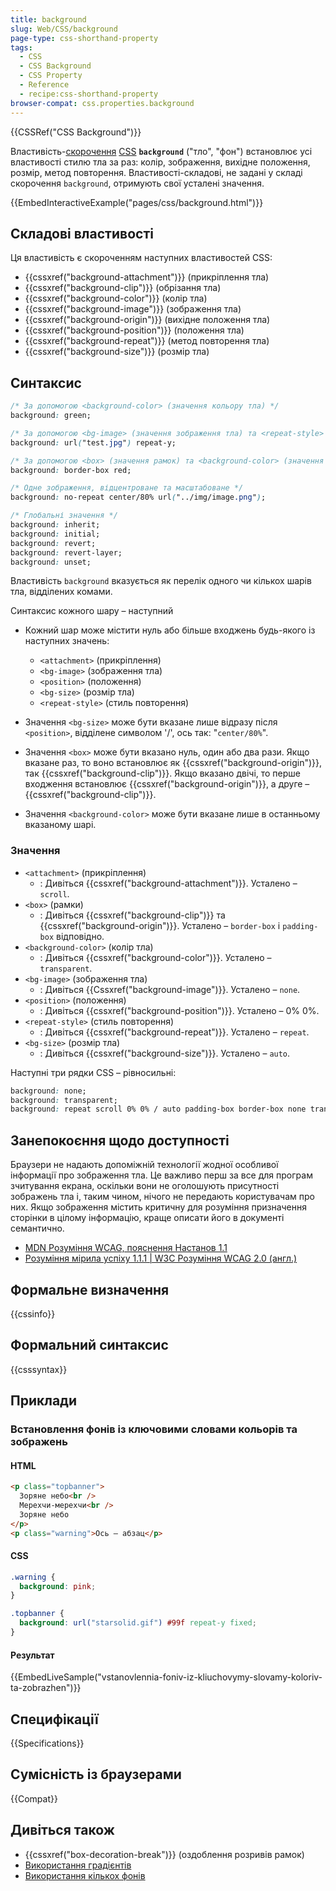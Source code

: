 ```yaml
---
title: background
slug: Web/CSS/background
page-type: css-shorthand-property
tags:
  - CSS
  - CSS Background
  - CSS Property
  - Reference
  - recipe:css-shorthand-property
browser-compat: css.properties.background
---
```


{{CSSRef("CSS Background")}}

Властивість-[скорочення](/uk/docs/Web/CSS/Shorthand_properties) [CSS](/uk/docs/Web/CSS) **`background`** ("тло", "фон") встановлює усі властивості стилю тла за раз: колір, зображення, вихідне положення, розмір, метод повторення. Властивості-складові, не задані у складі скорочення `background`, отримують свої усталені значення.

{{EmbedInteractiveExample("pages/css/background.html")}}

## Складові властивості

Ця властивість є скороченням наступних властивостей CSS:

- {{cssxref("background-attachment")}} (прикріплення тла)
- {{cssxref("background-clip")}} (обрізання тла)
- {{cssxref("background-color")}} (колір тла)
- {{cssxref("background-image")}} (зображення тла)
- {{cssxref("background-origin")}} (вихідне положення тла)
- {{cssxref("background-position")}} (положення тла)
- {{cssxref("background-repeat")}} (метод повторення тла)
- {{cssxref("background-size")}} (розмір тла)

## Синтаксис

```css
/* За допомогою <background-color> (значення кольору тла) */
background: green;

/* За допомогою <bg-image> (значення зображення тла) та <repeat-style> (значення стилю повторення) */
background: url("test.jpg") repeat-y;

/* За допомогою <box> (значення рамок) та <background-color> (значення кольору тла) */
background: border-box red;

/* Одне зображення, відцентроване та масштабоване */
background: no-repeat center/80% url("../img/image.png");

/* Глобальні значення */
background: inherit;
background: initial;
background: revert;
background: revert-layer;
background: unset;
```

Властивість `background` вказується як перелік одного чи кількох шарів тла, відділених комами.

Синтаксис кожного шару – наступний

- Кожний шар може містити нуль або більше входжень будь-якого із наступних значень:

  - `<attachment>` (прикріплення)
  - `<bg-image>` (зображення тла)
  - `<position>` (положення)
  - `<bg-size>` (розмір тла)
  - `<repeat-style>` (стиль повторення)

- Значення `<bg-size>` може бути вказане лише відразу після `<position>`, відділене символом '/', ось так: "`center/80%`".
- Значення `<box>` може бути вказано нуль, один або два рази. Якщо вказане раз, то воно встановлює як {{cssxref("background-origin")}}, так {{cssxref("background-clip")}}. Якщо вказано двічі, то перше входження встановлює {{cssxref("background-origin")}}, а друге – {{cssxref("background-clip")}}.
- Значення `<background-color>` може бути вказане лише в останньому вказаному шарі.

### Значення

- `<attachment>` (прикріплення)
  - : Дивіться {{cssxref("background-attachment")}}. Усталено – `scroll`.
- `<box>` (рамки)
  - : Дивіться {{cssxref("background-clip")}} та {{cssxref("background-origin")}}. Усталено – `border-box` і `padding-box` відповідно.
- `<background-color>` (колір тла)
  - : Дивіться {{cssxref("background-color")}}. Усталено – `transparent`.
- `<bg-image>` (зображення тла)
  - : Дивіться {{Cssxref("background-image")}}. Усталено – `none`.
- `<position>` (положення)
  - : Дивіться {{cssxref("background-position")}}. Усталено – 0% 0%.
- `<repeat-style>` (стиль повторення)
  - : Дивіться {{cssxref("background-repeat")}}. Усталено – `repeat`.
- `<bg-size>` (розмір тла)
  - : Дивіться {{cssxref("background-size")}}. Усталено – `auto`.

Наступні три рядки CSS – рівносильні:

```css
background: none;
background: transparent;
background: repeat scroll 0% 0% / auto padding-box border-box none transparent;
```

## Занепокоєння щодо доступності

Браузери не надають допоміжній технології жодної особливої інформації про зображення тла. Це важливо перш за все для програм зчитування екрана, оскільки вони не оголошують присутності зображень тла і, таким чином, нічого не передають користувачам про них. Якщо зображення містить критичну для розуміння призначення сторінки в цілому інформацію, краще описати його в документі семантично.

- [MDN Розуміння WCAG, пояснення Настанов 1.1](/uk/docs/Web/Accessibility/Understanding_WCAG/Perceivable#guideline_1.1_%e2%80%94_providing_text_alternatives_for_non-text_content)
- [Розуміння мірила успіху 1.1.1 | W3C Розуміння WCAG 2.0 (англ.)](https://www.w3.org/TR/2016/NOTE-UNDERSTANDING-WCAG20-20161007/text-equiv-all.html)

## Формальне визначення

{{cssinfo}}

## Формальний синтаксис

{{csssyntax}}

## Приклади

### Встановлення фонів із ключовими словами кольорів та зображень

#### HTML

```html
<p class="topbanner">
  Зоряне небо<br />
  Мерехчи-мерехчи<br />
  Зоряне небо
</p>
<p class="warning">Ось – абзац</p>
```

#### CSS

```css
.warning {
  background: pink;
}

.topbanner {
  background: url("starsolid.gif") #99f repeat-y fixed;
}
```

#### Результат

{{EmbedLiveSample("vstanovlennia-foniv-iz-kliuchovymy-slovamy-koloriv-ta-zobrazhen")}}

## Специфікації

{{Specifications}}

## Сумісність із браузерами

{{Compat}}

## Дивіться також

- {{cssxref("box-decoration-break")}} (оздоблення розривів рамок)
- [Використання градієнтів](/uk/docs/Web/CSS/CSS_Images/Using_CSS_gradients)
- [Використання кількох фонів](/uk/docs/Web/CSS/CSS_Backgrounds_and_Borders/Using_multiple_backgrounds)
